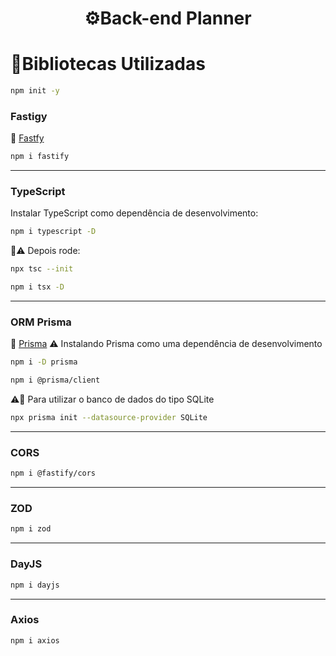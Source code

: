 <h1 align="center"> ⚙️Back-end Planner </h1>

# 📃Bibliotecas Utilizadas
```bash
npm init -y
```

### Fastigy
📃 [Fastfy](https://www.fastify.io/)
```bash
npm i fastify
```
---

### TypeScript
Instalar TypeScript como dependência de desenvolvimento:
```bash
npm i typescript -D
```

🚨⚠️ Depois rode:
```bash
npx tsc --init
```
```bash
npm i tsx -D
```
---

### ORM Prisma
📃 [Prisma](https://www.prisma.io/)
⚠️ Instalando Prisma como uma dependência de desenvolvimento
```bash
npm i -D prisma
```

```bash
npm i @prisma/client
```

⚠️🚨 Para utilizar o banco de dados do tipo SQLite
```bash
npx prisma init --datasource-provider SQLite
```
---

### CORS

```bash
npm i @fastify/cors
```
---

### ZOD

```bash
npm i zod
```
---

### DayJS
```bash
npm i dayjs
```
---

### Axios
```bash
npm i axios
```




















